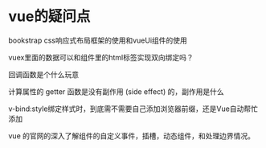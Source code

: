 # vue的疑问点

bookstrap css响应式布局框架的使用和vueUi组件的使用

vuex里面的数据可以和组件里的html标签实现双向绑定吗？ 

回调函数是个什么玩意

计算属性的 getter 函数是没有副作用 (side effect) 的，副作用是什么

v-bind:style绑定样式时，到底需不需要自己添加浏览器前缀，还是Vue自动帮忙添加

vue 的官网的深入了解组件的自定义事件，插槽，动态组件，和处理边界情况。